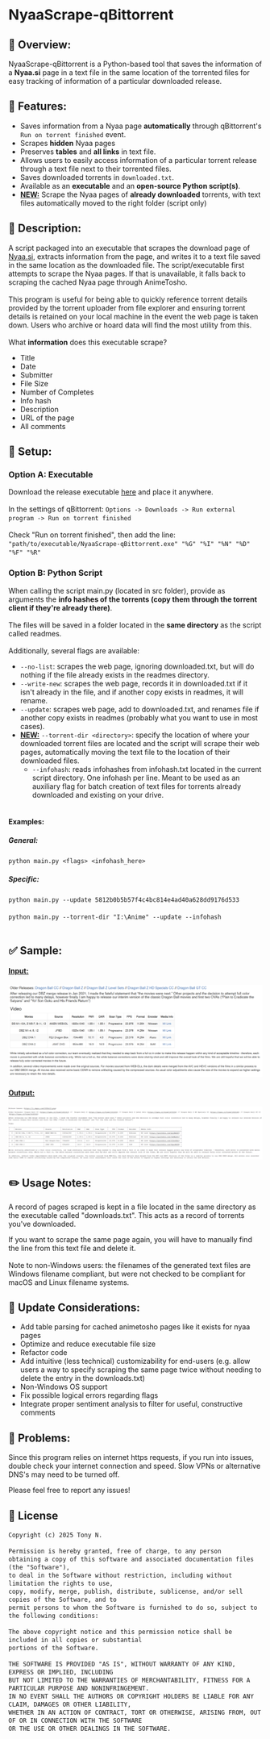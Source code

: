 # NyaaScrape-qBittorrent
<!--********************************-->

## :pushpin: Overview:
NyaaScrape-qBittorrent is a Python-based tool that saves the information of a **Nyaa.si** page in a text file in the same location of the torrented files for easy tracking of information of a particular downloaded release.

## :rocket: Features:
- Saves information from a Nyaa page **automatically** through qBittorrent's `Run on torrent finished` event.
- Scrapes **hidden** Nyaa pages
- Preserves **tables** and **all links** in text file.
- Allows users to easily access information of a particular torrent release through a text file next to their torrented files.
- Saves downloaded torrents in `downloaded.txt`.
- Available as an **executable** and an **open-source Python script(s)**.
- <ins>**NEW:**</ins> Scrape the Nyaa pages of **already downloaded** torrents, with text files automatically moved to the right folder (script only)

## :book: Description:
A script packaged into an executable that scrapes the download page of [Nyaa.si](https://nyaa.si/), extracts information from the page, and writes it to a text file saved in the same location as the downloaded file. The script/executable first attempts to scrape the Nyaa pages. If that is unavailable, it falls back to scraping the cached Nyaa page through AnimeTosho. 
<BR><BR>
This program is useful for being able to quickly reference torrent details provided by the torrent uploader from file explorer and ensuring torrent details is retained on your local machine in the event the web page is taken down. Users who archive or hoard data will find the most utility from this.
<BR><BR>
What **information** does this executable scrape?
- Title
- Date
- Submitter
- File Size
- Number of Completes
- Info hash
- Description
- URL of the page
- All comments

## :wrench: Setup:
### Option A: Executable
Download the release executable [here](https://github.com/tony-vn/NyaaScrape-qBittorrent/releases) and place it anywhere.
<BR><BR>
In the settings of qBittorrent: `Options -> Downloads -> Run external program -> Run on torrent finished`
<BR><BR>
Check "Run on torrent finished", then add the line: `"path/to/executable/NyaaScrape-qBittorrent.exe" "%G" "%I" "%N" "%D" "%F" "%R"`
### Option B: Python Script
When calling the script main.py (located in src folder), provide as arguments the **info hashes of the torrents (copy them through the torrent client if they're already there)**.
<BR><BR>
The files will be saved in a folder located in the **same directory** as the script called readmes.
<BR><BR>
Additionally, several flags are available:
- `--no-list`: scrapes the web page, ignoring downloaded.txt, but will do nothing if the file already exists in the readmes directory.
- `--write-new`: scrapes the web page, records it in downloaded.txt if it isn't already in the file, and if another copy exists in readmes, it will rename.
- `--update`: scrapes web page, add to downloaded.txt, and renames file if another copy exists in readmes (probably what you want to use in most cases).
- <ins>**NEW:**</ins> `--torrent-dir <directory>`: specify the location of where your downloaded torrent files are located and the script will scrape their web pages, automatically moving the text file to the location of their downloaded files.
  - `--infohash`: reads infohashes from infohash.txt located in the current script directory. One infohash per line. Meant to be used as an auxiliary flag for batch creation of text files for torrents already downloaded and existing on your drive.
<BR><BR>
#### Examples:
##### General:
`python main.py <flags> <infohash_here>`
##### Specific:
`python main.py --update 5812b0b5b57f4c4bc814e4ad40a628dd9176d533`<BR><BR>
`python main.py --torrent-dir "I:\Anime" --update --infohash`
<BR><BR>

## :white_check_mark: Sample:
  #### <ins>Input:</ins>
<kbd>![InputHTMLPage](imgs/nyaa_table2.png)</kbd>
  #### <ins>Output:</ins>
<kbd>![OutputText](imgs/nyaaa_tabletext2.png)</kbd>

## :pencil2: Usage Notes:
A record of pages scraped is kept in a file located in the same directory as the executable called "downloads.txt". This acts as a record of torrents you've downloaded. <BR>

If you want to scrape the same page again, you will have to manually find the line from this text file and delete it.
<BR><BR>
Note to non-Windows users: the filenames of the generated text files are Windows filename compliant, but were not checked to be compliant for macOS and Linux filename systems.

## :memo: Update Considerations:
- Add table parsing for cached animetosho pages like it exists for nyaa pages
- Optimize and reduce executable file size
- Refactor code
- Add intuitive (less technical) customizability for end-users (e.g. allow users a way to specify scraping the same page twice without needing to delete the entry in the downloads.txt)
- Non-Windows OS support
- Fix possible logical errors regarding flags
- Integrate proper sentiment analysis to filter for useful, constructive comments

## :triangular_flag_on_post: Problems:
Since this program relies on internet https requests, if you run into issues, double check your internet connection and speed. Slow VPNs or alternative DNS's may need to be turned off.

Please feel free to report any issues!

## :page_with_curl: License
```
Copyright (c) 2025 Tony N.

Permission is hereby granted, free of charge, to any person
obtaining a copy of this software and associated documentation files (the "Software"),
to deal in the Software without restriction, including without limitation the rights to use,
copy, modify, merge, publish, distribute, sublicense, and/or sell copies of the Software, and to
permit persons to whom the Software is furnished to do so, subject to the following conditions:

The above copyright notice and this permission notice shall be included in all copies or substantial
portions of the Software.

THE SOFTWARE IS PROVIDED "AS IS", WITHOUT WARRANTY OF ANY KIND, EXPRESS OR IMPLIED, INCLUDING
BUT NOT LIMITED TO THE WARRANTIES OF MERCHANTABILITY, FITNESS FOR A PARTICULAR PURPOSE AND NONINFRINGEMENT.
IN NO EVENT SHALL THE AUTHORS OR COPYRIGHT HOLDERS BE LIABLE FOR ANY CLAIM, DAMAGES OR OTHER LIABILITY,
WHETHER IN AN ACTION OF CONTRACT, TORT OR OTHERWISE, ARISING FROM, OUT OF OR IN CONNECTION WITH THE SOFTWARE
OR THE USE OR OTHER DEALINGS IN THE SOFTWARE.
```
